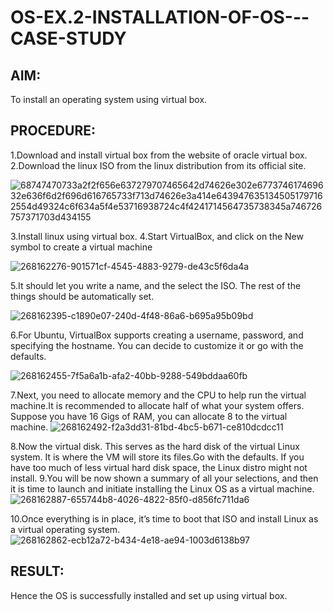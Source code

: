 # OS-EX.2-INSTALLATION-OF-OS---CASE-STUDY

## AIM:
To install an operating system using virtual box.

## PROCEDURE:
1.Download and install virtual box from the website of oracle virtual box.
2.Download the linux ISO from the linux distribution from its official site.

![68747470733a2f2f656e637279707465642d74626e302e677374617469632e636f6d2f696d616765733f713d74626e3a414e6439476351345051797162554d49324c6f634a5f4e53716938724c4f4241714564735738345a746726757371703d434155](https://github.com/Madhav005/OS-EX.2-INSTALLATION-OF-OS---CASE-STUDY/assets/110885274/a34262c1-6827-49b0-9eda-38d3ef7cd670)

3.Install linux using virtual box.
4.Start VirtualBox, and click on the New symbol to create a virtual machine

![268162276-901571cf-4545-4883-9279-de43c5f6da4a](https://github.com/Madhav005/OS-EX.2-INSTALLATION-OF-OS---CASE-STUDY/assets/110885274/da1669a1-9855-4136-9723-45e1661808e7)

5.It should let you write a name, and the select the ISO. The rest of the things
should be automatically set.

![268162395-c1890e07-240d-4f48-86a6-b695a95b09bd](https://github.com/Madhav005/OS-EX.2-INSTALLATION-OF-OS---CASE-STUDY/assets/110885274/950ff862-8c20-4caa-97e2-c7cbe5f343dc)

6.For Ubuntu, VirtualBox supports creating a username, password, and
specifying the hostname. You can decide to customize it or go with the
defaults.

![268162455-7f5a6a1b-afa2-40bb-9288-549bddaa60fb](https://github.com/Madhav005/OS-EX.2-INSTALLATION-OF-OS---CASE-STUDY/assets/110885274/12883db0-db34-4127-aaae-8af36eee3551)

7.Next, you need to allocate memory and the CPU to help run the virtual
machine.It is recommended to allocate half of what your system offers.
Suppose you have 16 Gigs of RAM, you can allocate 8 to the virtual machine.
![268162492-f2a3dd31-81bd-4bc5-b671-ce810dcdcc11](https://github.com/Madhav005/OS-EX.2-INSTALLATION-OF-OS---CASE-STUDY/assets/110885274/49b17378-a566-4c2b-bd15-9476ae0bcdf5)

8.Now the virtual disk. This serves as the hard disk of the virtual Linux system.
It is where the VM will store its files.Go with the defaults. If you have too much
of less virtual hard disk space, the Linux distro might not install.
9.You will be now shown a summary of all your selections, and then it is time
to launch and initiate installing the Linux OS as a virtual machine.
![268162887-655744b8-4026-4822-85f0-d856fc711da6](https://github.com/Madhav005/OS-EX.2-INSTALLATION-OF-OS---CASE-STUDY/assets/110885274/3145c636-1665-4839-a0b4-511420a88e22)

10.Once everything is in place, it’s time to boot that ISO and install Linux as a
virtual operating system.
![268162862-ecb12a72-b434-4e18-ae94-1003d6138b97](https://github.com/Madhav005/OS-EX.2-INSTALLATION-OF-OS---CASE-STUDY/assets/110885274/ed31ed36-d6a7-41f5-a83d-f672f19ffca1)

## RESULT:
Hence the OS is successfully installed and set up using virtual box.
